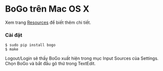 BoGo trên Mac OS X
==================

Xem trang [Resources](https://github.com/BoGoEngine/bogo-osx/wiki/Resources) để biết thêm chi tiết.

### Cài đặt

```
$ sudo pip install bogo
$ make
```

Logout/Login sẽ thấy BoGo xuất hiện trong mục Input Sources của Settings. Chọn BoGo và bắt đầu gõ thử trong TextEdit.
